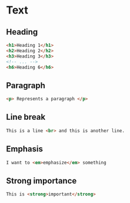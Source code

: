 # Text

## Heading

```html
<h1>Heading 1</h1>
<h2>Heading 2</h2>
<h3>Heading 3</h3>
<!-- ... -->
<h6>Heading 6</h6>
```

## Paragraph

```html
<p> Represents a paragraph </p>
```

## Line break

```html
This is a line <br> and this is another line.
```

## Emphasis

```html
I want to <em>emphasize</em> something
```

## Strong importance

```html
This is <strong>important</strong>
```
